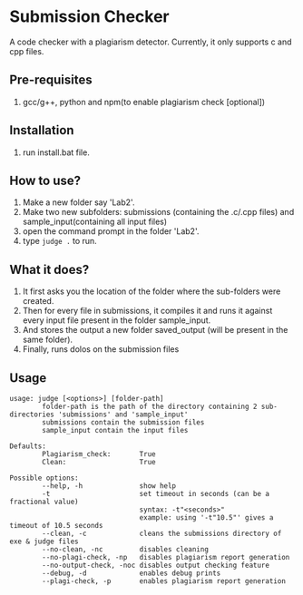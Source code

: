 # Submission Checker

A code checker with a plagiarism detector. Currently, it only supports c and cpp files.

## Pre-requisites

1. gcc/g++, python and npm(to enable plagiarism check [optional])

## Installation

1. run install.bat file.

## How to use?

1. Make a new folder say 'Lab2'.
2. Make two new subfolders: submissions (containing the .c/.cpp files) and sample_input(containing all input files)
3. open the command prompt in the folder 'Lab2'.
4. type ```judge .``` to run.

## What it does?

1. It first asks you the location of the folder where the sub-folders were created.
2. Then for every file in submissions, it compiles it and runs it against every input file present in the folder sample_input.
3. And stores the output a new folder saved_output (will be present in the same folder).
4. Finally, runs dolos on the submission files

## Usage

```
usage: judge [<options>] [folder-path]
        folder-path is the path of the directory containing 2 sub-directories 'submissions' and 'sample_input'
        submissions contain the submission files
        sample_input contain the input files

Defaults:
        Plagiarism_check:       True
        Clean:                  True

Possible options:
        --help, -h              show help
        -t                      set timeout in seconds (can be a fractional value)
                                syntax: -t"<seconds>"
                                example: using '-t"10.5"' gives a timeout of 10.5 seconds
        --clean, -c             cleans the submissions directory of exe & judge files
        --no-clean, -nc         disables cleaning
        --no-plagi-check, -np   disables plagiarism report generation
        --no-output-check, -noc disables output checking feature
        --debug, -d             enables debug prints
        --plagi-check, -p       enables plagiarism report generation
```

